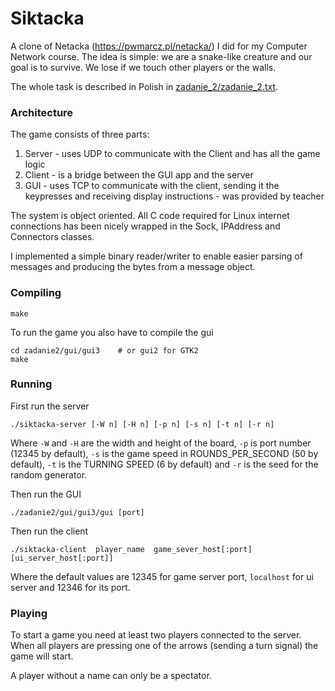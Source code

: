# Siktacka
A clone of Netacka (https://pwmarcz.pl/netacka/) I did for my Computer Network course. The idea is simple: we are a snake-like creature and our goal is to survive. We lose if we touch other players or the walls.

The whole task is described in Polish in [zadanie_2/zadanie_2.txt](zadanie_2/zadanie_2.txt).

### Architecture
The game consists of three parts:

1. Server - uses UDP to communicate with the Client and has all the game logic
2. Client - is a bridge between the GUI app and the server
3. GUI - uses TCP to communicate with the client, sending it the keypresses and receiving display instructions - was provided by teacher

The system is object oriented. All C code required for Linux internet connections has been nicely wrapped in the Sock, IPAddress and Connectors classes.

I implemented a simple binary reader/writer to enable easier parsing of messages and producing the bytes from a message object.

### Compiling

    make

To run the game you also have to compile the gui

    cd zadanie2/gui/gui3    # or gui2 for GTK2
    make
  
### Running
First run the server

    ./siktacka-server [-W n] [-H n] [-p n] [-s n] [-t n] [-r n]

Where `-W` and `-H` are the width and height of the board, `-p` is port number (12345 by default), `-s` is the game speed in ROUNDS_PER_SECOND (50 by default), `-t` is the TURNING SPEED (6 by default) and `-r` is the seed for the random generator.

Then run the GUI

    ./zadanie2/gui/gui3/gui [port]
  
Then run the client

    ./siktacka-client  player_name  game_sever_host[:port] [ui_server_host[:port]]
  
Where the default values are 12345 for game server port, `localhost` for ui server and 12346 for its port.

### Playing
To start a game you need at least two players connected to the server. When all players are pressing one of the arrows (sending a turn signal) the game will start.

A player without a name can only be a spectator.
